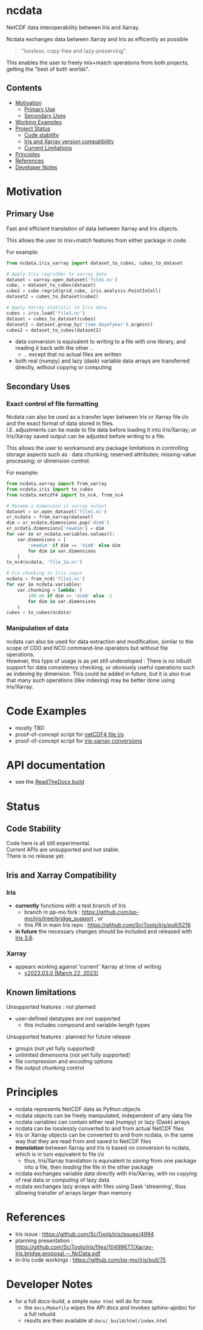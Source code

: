# ncdata
NetCDF data interoperability between Iris and Xarray.

Ncdata exchanges data between Xarray and Iris as efficently as possible  
> "lossless, copy-free and lazy-preserving".

This enables the user to freely mix+match operations from both projects, getting the
"best of both worlds".

## Contents
  * [Motivation](#motivation)
    * [Primary Use](#primary-use)
    * [Secondary Uses](#secondary-uses)
  * [Working Examples](#code-examples) 
  * [Project Status](#status)
    * [Code stability](#code-stability)
    * [Iris and Xarray version compatibility](#iris-and-xarray-compatibility)
    * [Current Limitations](#known-limitations)
  * [Principles](#principles)
  * [References](#references)
  * [Developer Notes](#developer-notes)

# Motivation
## Primary Use
Fast and efficient translation of data between Xarray and Iris objects.

This allows the user to mix+match features from either package in code. 

For example:
``` python
from ncdata.iris_xarray import dataset_to_cubes, cubes_to_dataset

# Apply Iris regridder to xarray data
dataset = xarray.open_dataset('file1.nc')
cube, = dataset_to_cubes(dataset)
cube2 = cube.regrid(grid_cube, iris.analysis.PointInCell)
dataset2 = cubes_to_dataset(cube2)

# Apply Xarray statistic to Iris data
cubes = iris.load('file1.nc')
dataset = cubes_to_dataset(cubes)
dataset2 = dataset.group_by('time.dayofyear').argmin()
cubes2 = dataset_to_cubes(dataset2)
``` 
  * data conversion is equivalent to writing to a file with one library, and reading it
    back with the other ..
    * .. except that no actual files are written
  * both real (numpy) and lazy (dask) variable data arrays are transferred directly, 
    without copying or computing


## Secondary Uses
### Exact control of file formatting
Ncdata can also be used as a transfer layer between Iris or Xarray file i/o and the
exact format of data stored in files.  
I.E. adjustments can be made to file data before loading it into Iris/Xarray; or
Iris/Xarray saved output can be adjusted before writing to a file.

This allows the user to workaround any package limitations in controlling storage
aspects such as : data chunking; reserved attributes; missing-value processing; or 
dimension control.

For example:
``` python
from ncdata.xarray import from_xarray
from ncdata.iris import to_cubes
from ncdata.netcdf4 import to_nc4, from_nc4

# Rename a dimension in xarray output
dataset = xr.open_dataset('file1.nc')
xr_ncdata = from_xarray(dataset)
dim = xr_ncdata.dimensions.pop('dim0')
xr_ncdata.dimensions['newdim'] = dim
for var in xr_ncdata.variables.values():
    var.dimensions = [
        'newdim' if dim == 'dim0' else dim
        for dim in var.dimensions
    ]
to_nc4(ncdata, 'file_2a.nc')

# Fix chunking in Iris input
ncdata = from_nc4('file1.nc')
for var in ncdata.variables:
    var.chunking = lambda: (
        100.e6 if dim == 'dim0' else -1
        for dim in var.dimensions
    )
cubes = to_cubes(ncdata)
``` 

### Manipulation of data
ncdata can also be used for data extraction and modification, similar to the scope of
CDO and NCO command-line operators but without file operations.  
However, this type of usage is as yet still undeveloped :  There is no inbuilt support
for data consistency checking, or obviously useful operations such as indexing by
dimension. 
This could be added in future, but it is also true that many such operations (like
indexing) may be better done using Iris/Xarray.


# Code Examples
  * mostly TBD
  * proof-of-concept script for
    [netCDF4 file i/o](https://github.com/pp-mo/ncdata/blob/main/lib/tests/integration/ex_ncdata_netcdf_conversion.py)
  * proof-of-concept script for
    [iris-xarray conversions](https://github.com/pp-mo/ncdata/blob/main/lib/tests/integration/ex_iris_xarray_conversion.py)    

# API documentation
  * see the [ReadTheDocs build](https://ncdata.readthedocs.io/en/latest/index.html)

# Status
## Code Stability

Code here is all still experimental.   
Current APIs are unsupported and not stable.  
There is no release yet.

## Iris and Xarray Compatibility
### Iris
  * **currently** functions with a test branch of Iris
    * branch in pp-mo fork : https://github.com/pp-mo/iris/tree/bridge_support , *or*
    * this PR in main Iris repo : https://github.com/SciTools/iris/pull/5216
  * **in future** the necessary changes should be included and released with
    [Iris 3.6](https://github.com/orgs/SciTools/projects/11).
### Xarray
  * appears working against 'current' Xarray at time of writing
    * [v2023.03.0 (March 22, 2023)](https://docs.xarray.dev/en/latest/whats-new.html#v2023-03-0-march-22-2023)

## Known limitations
Unsupported features : not planned 
 * user-defined datatypes are not supported
   * this includes compound and variable-length types

Unsupported features : planned for future release 
 * groups (not yet fully supported)
 * unlimited dimensions (not yet fully supported)
 * file compression and encoding options
 * file output chunking control

# Principles
  * ncdata represents NetCDF data as Python objects
  * ncdata objects can be freely manipulated, independent of any data file
  * ncdata variables can contain either real (numpy) or lazy (Dask) arrays
  * ncdata can be losslessly converted to and from actual NetCDF files
  * Iris or Xarray objects can be converted to and from ncdata, in the same way that 
    they are read from and saved to NetCDF files
  * **_translation_** between Xarray and Iris is based on conversion to ncdata, which
    is in turn equivalent to file i/o
     * thus, Iris/Xarray translation is equivalent to _saving_ from one
       package into a file, then _loading_ the file in the other package
  * ncdata exchanges variable data directly with Iris/Xarray, with no copying of real
    data or computing of lazy data
  * ncdata exchanges lazy arrays with files using Dask 'streaming', thus allowing
    transfer of arrays larger than memory  

# References
  * Iris issue : https://github.com/SciTools/iris/issues/4994
  * planning presentation : https://github.com/SciTools/iris/files/10499677/Xarray-Iris.bridge.proposal.--.NcData.pdf
  * in-Iris code workings : https://github.com/pp-mo/iris/pull/75


# Developer Notes
  * for a full docs-build, a simple `make html` will do for now.  
    * the ``docs/Makefile`` wipes the API docs and invokes sphinx-apidoc for a full rebuild
    * results are then available at ``docs/_build/html/index.html``
